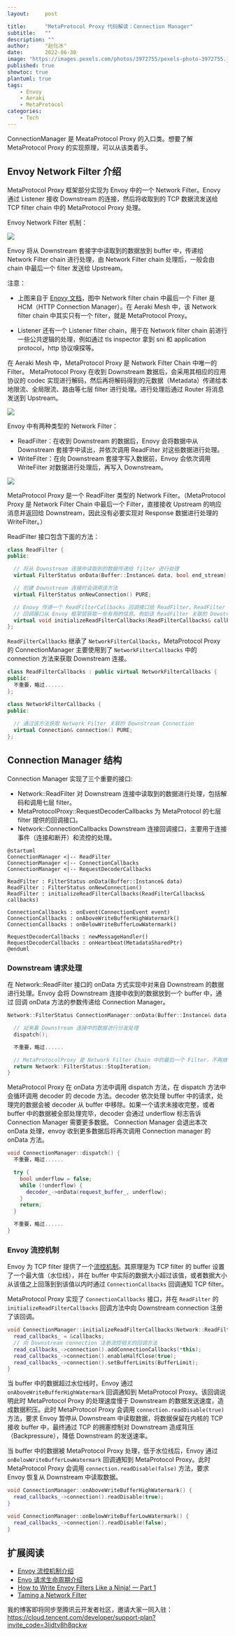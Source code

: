 ```yaml
---
layout:     post

title:      "MetaProtocol Proxy 代码解读：Connection Manager"
subtitle:   ""
description: ""
author:     "赵化冰"
date:       2022-06-30
image: "https://images.pexels.com/photos/3972755/pexels-photo-3972755.jpeg?auto=compress&cs=tinysrgb&w=1260&h=750&dpr=2"
published: true
showtoc: true
plantuml: true
tags:
    - Envoy
    - Aeraki
    - MetaProtocol
categories:
    - Tech
---
```


ConnectionManager 是 MeataProtocol Proxy 的入口类。想要了解 MetaProtocol Proxy 的实现原理，可以从该类着手。

## Envoy Network Filter 介绍

MetaProtocol Proxy 框架部分实现为 Envoy 中的一个 Network Filter。Enovy 通过 Listener 接收 Downstream 的连接，然后将收取到的 TCP 数据流发送给 TCP filter chain 中的 MetaProtocol Proxy 处理。

Envoy Network Filter 机制：

![](https://www.envoyproxy.io/docs/envoy/latest/_images/lor-network-filters.svg)

Envoy 将从 Downstream 套接字中读取到的数据放到 buffer 中，传递给 Network Filter chain 进行处理，由 Network Filter chain 处理后，一般会由 chain 中最后一个 filter 发送给 Upstream。

注意：

* 上图来自于 [Enovy 文档](https://www.envoyproxy.io/docs/envoy/latest/intro/life_of_a_request)，图中 Network filter chain 中最后一个 Filter 是 HCM（HTTP Connection Manager）。在 Aeraki Mesh 中，该 Network filter chain 中其实只有一个 filter，就是 MetaProtocol Proxy。

* Listener 还有一个 Listener filter chain，用于在 Network filter chain 前进行一些公共逻辑的处理，例如通过 tls inspector 拿到 sni 和 application protocol，http 协议嗅探等。

在 Aeraki Mesh 中，MetaProtocol Proxy 是 Network Filter Chain 中唯一的 Filter。 MetaProtocol Proxy 在收到 Downstream 数据后，会采用其相应的应用协议的 codec 实现进行解码，然后再将解码得到的元数据（Metadata）传递给本地限流、全局限流、路由等七层 filter 进行处理。进行处理后通过 Router 将消息发送到 Upstream。

![](https://www.aeraki.net/blog/2021/istio-aeraki/metaprotocol-proxy.png)

Envoy 中有两种类型的 Network Filter：

* ReadFilter：在收到 Downstream 的数据后，Enovy 会将数据中从 Downstream 套接字中读出，并依次调用 ReadFilter 对这些数据进行处理。
* WriteFilter：在向 Downstream 套接字写入数据前，Envoy 会依次调用 WriteFilter 对数据进行处理后，再写入 Downstream。

![](/img/misc/envoy-network-filter.png)

MetaProtocol Proxy 是一个 ReadFilter 类型的 Network Filter。（MetaProtocol Proxy 是 Network Filter Chain 中最后一个 Filter，直接接收 Upstream 的响应消息并返回给 Downstream，因此没有必要实现对 Response 数据进行处理的 WriteFilter。）

ReadFilter 接口包含下面的方法：

```cpp
class ReadFilter {
public:

  // 将从 Downstream 连接中读取到的数据传递给 filter 进行处理
  virtual FilterStatus onData(Buffer::Instance& data, bool end_stream) PURE;

  // 创建 Downstream 连接时会调用该方法
  virtual FilterStatus onNewConnection() PURE;

  // Enovy 传递一个 ReadFilterCallbacks 回调接口给 ReadFilter。ReadFilter 可以通过该
  // 回调接口从 Envoy 框架层获取一些有用的信息。例如该 ReadFilter 关联的 Dowstream Connection。
  virtual void initializeReadFilterCallbacks(ReadFilterCallbacks& callbacks) PURE;
};
```

`ReadFilterCallbacks` 继承了 `NetworkFilterCallbacks`，MetaProtocol Proxy 的 ConnectionManager 主要使用到了 `NetworkFilterCallbacks` 中的 connection 方法来获取 Downstream 连接。

```cpp
class ReadFilterCallbacks : public virtual NetworkFilterCallbacks {
public:
  不重要，略过......
};
```

```cpp
class NetworkFilterCallbacks {
public:
  
  // 通过该方法获取 Network Filter 关联的 Downstream Connection
  virtual Connection& connection() PURE;
};
```

## Connection Manager 结构

Connection Manager 实现了三个重要的接口: 

* Network::ReadFilter 对 Downstream 连接中读取到的数据进行处理，包括解码和调用七层 filter。
* MetaProtocolProxy::RequestDecoderCallbacks 为 MetaProtocol 的七层 filter 提供的回调接口。
* Network::ConnectionCallbacks Downstream 连接回调接口，主要用于连接事件（连接和断开）和流控的处理。

```plantuml
@startuml
ConnectionManager <|-- ReadFilter
ConnectionManager <|-- ConnectionCallbacks
ConnectionManager <|-- RequestDecoderCallbacks

ReadFilter : FilterStatus onData(Buffer::Instance& data)
ReadFilter : FilterStatus onNewConnection()
ReadFilter : initializeReadFilterCallbacks(ReadFilterCallbacks& callbacks)

ConnectionCallbacks : onEvent(ConnectionEvent event)
ConnectionCallbacks : onAboveWriteBufferHighWatermark()
ConnectionCallbacks : onBelowWriteBufferLowWatermark()

RequestDecoderCallbacks : newMessageHandler()
RequestDecoderCallbacks : onHeartbeat(MetadataSharedPtr)
@enduml
```

### Downstream 请求处理

在 Network::ReadFilter 接口的 onData 方式实现中对来自 Downstream 的数据进行处理。Envoy 会将 Downstream 连接中收到的数据放到一个 buffer 中，通过 回调 onData 方法的参数传递给 Connection Manager。

```cpp
Network::FilterStatus ConnectionManager::onData(Buffer::Instance& data, bool end_stream) {

  // 对来着 Downstream 连接中的数据进行分发处理
  dispatch();

  不重要，略过......

  // MetaProtocolProxy 是 Network Filter Chain 中的最后一个 Filter，不再继续执行。
  return Network::FilterStatus::StopIteration;
}
```
MetaProtocol Proxy 在 onData 方法中调用 dispatch 方法，在 dispatch 方法中会循环调用 decoder 的 decode 方法。decoder 依次处理 buffer 中的请求，处理完的数据会被 decoder 从 buffer 中移除。如果一个请求未接收完整，或者 buffer 中的数据被全部处理完毕，decoder 会通过 underflow 标志告诉 Connection Manager 需要更多数据。 Connection Manager 会退出本次 onData 处理，envoy 收到更多数据后将再次调用 Connection manager 的 onData 方法。

```cpp
void ConnectionManager::dispatch() {
  不重要，略过......

  try {
    bool underflow = false;
    while (!underflow) {
      decoder_->onData(request_buffer_, underflow);
    }
    return;
  } 

  不重要，略过......
}
```

### Envoy 流控机制

Envoy 为 TCP filter 提供了一个[流控机制](https://github.com/envoyproxy/envoy/blob/main/source/docs/flow_control.md)。其原理是为 TCP filter 的 buffer 设置了一个最大值（水位线），并在 buffer 中实际的数据大小超过该值，或者数据大小从该值之上回落到到该值以内时通过 `ConnectionCallbacks` 回调通知 TCP filter。

MetaProtocol Proxy 实现了 `ConnectionCallbacks` 接口，并在 `ReadFilter` 的 `initializeReadFilterCallbacks` 回调方法中向 Downstream connection 注册了该回调。

```cpp
void ConnectionManager::initializeReadFilterCallbacks(Network::ReadFilterCallbacks& callbacks) {
  read_callbacks_ = &callbacks;
  // 向 Downstream connection 注册流控相关的回调方法
  read_callbacks_->connection().addConnectionCallbacks(*this);
  read_callbacks_->connection().enableHalfClose(true);
  read_callbacks_->connection().setBufferLimits(BufferLimit);
}
```

当 buffer 中的数据超过水位线时，Envoy 通过 `onAboveWriteBufferHighWatermark` 回调通知到 MetaProtocol Proxy。该回调说明此时 MetaProtocol Proxy 的处理速度慢于 Downstream 的数据发送速度，造成数据积压。此时 MetaProtocol Proxy 会调用 `connection.readDisable(true)` 方法，要求 Envoy 暂停从 Downstream 中读取数据，将数据保留在内核的 TCP 接收 buffer 中，最终通过 TCP 的拥塞控制对 Downstream 造成背压（Backpressure），降低 Downstream 的发送速率。

当 buffer 中的数据被 MetaProtocol Proxy 处理，低于水位线后，Envoy 通过 `onBelowWriteBufferLowWatermark` 回调通知到 MetaProtocol Proxy。此时 MetaProtocol Proxy 会调用 `connection.readDisable(false)` 方法，要求 Envoy 恢复从 Downstream 中读取数据。

```cpp
void ConnectionManager::onAboveWriteBufferHighWatermark() {
  read_callbacks_->connection().readDisable(true);
}

void ConnectionManager::onBelowWriteBufferLowWatermark() {
  read_callbacks_->connection().readDisable(false);
}
```

## 扩展阅读
* [Envoy 流控机制介绍](https://github.com/envoyproxy/envoy/blob/main/source/docs/flow_control.md)
* [Envo 请求生命周期介绍](https://www.envoyproxy.io/docs/envoy/latest/intro/life_of_a_request)
* [How to Write Envoy Filters Like a Ninja! — Part 1](https://blog.envoyproxy.io/how-to-write-envoy-filters-like-a-ninja-part-1-d166e5abec09)
* [Taming a Network Filter](https://blog.envoyproxy.io/taming-a-network-filter-44adcf91517)


我的博客即将同步至腾讯云开发者社区，邀请大家一同入驻：https://cloud.tencent.com/developer/support-plan?invite_code=3lidtv8h8qckw